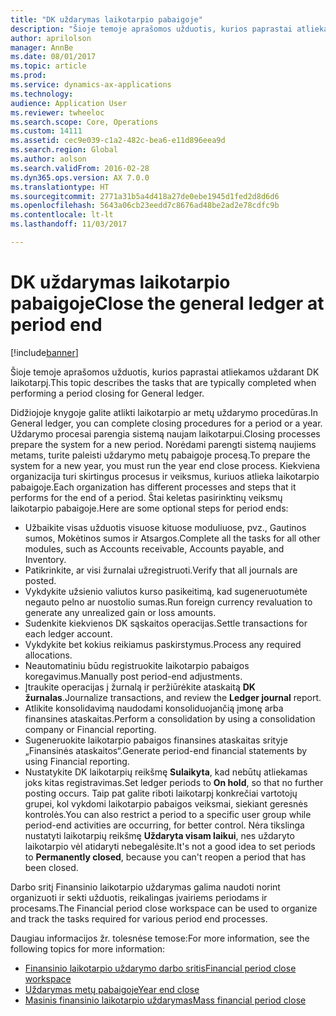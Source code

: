 ```yaml
---
title: "DK uždarymas laikotarpio pabaigoje"
description: "Šioje temoje aprašomos užduotis, kurios paprastai atliekamos uždarant DK laikotarpį."
author: aprilolson
manager: AnnBe
ms.date: 08/01/2017
ms.topic: article
ms.prod: 
ms.service: dynamics-ax-applications
ms.technology: 
audience: Application User
ms.reviewer: twheeloc
ms.search.scope: Core, Operations
ms.custom: 14111
ms.assetid: cec9e039-c1a2-482c-bea6-e11d896eea9d
ms.search.region: Global
ms.author: aolson
ms.search.validFrom: 2016-02-28
ms.dyn365.ops.version: AX 7.0.0
ms.translationtype: HT
ms.sourcegitcommit: 2771a31b5a4d418a27de0ebe1945d1fed2d8d6d6
ms.openlocfilehash: 5643a06cb23eedd7c8676ad48be2ad2e78cdfc9b
ms.contentlocale: lt-lt
ms.lasthandoff: 11/03/2017

---
```


# <a name="close-the-general-ledger-at-period-end"></a><span data-ttu-id="345b0-103">DK uždarymas laikotarpio pabaigoje</span><span class="sxs-lookup"><span data-stu-id="345b0-103">Close the general ledger at period end</span></span>

[!include[banner](../includes/banner.md)]


<span data-ttu-id="345b0-104">Šioje temoje aprašomos užduotis, kurios paprastai atliekamos uždarant DK laikotarpį.</span><span class="sxs-lookup"><span data-stu-id="345b0-104">This topic describes the tasks that are typically completed when performing a period closing for General ledger.</span></span> 

<span data-ttu-id="345b0-105">Didžiojoje knygoje galite atlikti laikotarpio ar metų uždarymo procedūras.</span><span class="sxs-lookup"><span data-stu-id="345b0-105">In General ledger, you can complete closing procedures for a period or a year.</span></span> <span data-ttu-id="345b0-106">Uždarymo procesai parengia sistemą naujam laikotarpui.</span><span class="sxs-lookup"><span data-stu-id="345b0-106">Closing processes prepare the system for a new period.</span></span> <span data-ttu-id="345b0-107">Norėdami parengti sistemą naujiems metams, turite paleisti uždarymo metų pabaigoje procesą.</span><span class="sxs-lookup"><span data-stu-id="345b0-107">To prepare the system for a new year, you must run the year end close process.</span></span> <span data-ttu-id="345b0-108">Kiekviena organizacija turi skirtingus procesus ir veiksmus, kuriuos atlieka laikotarpio pabaigoje.</span><span class="sxs-lookup"><span data-stu-id="345b0-108">Each organization has different processes and steps that it performs for the end of a period.</span></span> <span data-ttu-id="345b0-109">Štai keletas pasirinktinų veiksmų laikotarpio pabaigoje.</span><span class="sxs-lookup"><span data-stu-id="345b0-109">Here are some optional steps for period ends:</span></span>

-   <span data-ttu-id="345b0-110">Užbaikite visas užduotis visuose kituose moduliuose, pvz., Gautinos sumos, Mokėtinos sumos ir Atsargos.</span><span class="sxs-lookup"><span data-stu-id="345b0-110">Complete all the tasks for all other modules, such as Accounts receivable, Accounts payable, and Inventory.</span></span>
-   <span data-ttu-id="345b0-111">Patikrinkite, ar visi žurnalai užregistruoti.</span><span class="sxs-lookup"><span data-stu-id="345b0-111">Verify that all journals are posted.</span></span>
-   <span data-ttu-id="345b0-112">Vykdykite užsienio valiutos kurso pasikeitimą, kad sugeneruotumėte negauto pelno ar nuostolio sumas.</span><span class="sxs-lookup"><span data-stu-id="345b0-112">Run foreign currency revaluation to generate any unrealized gain or loss amounts.</span></span>
-   <span data-ttu-id="345b0-113">Sudenkite kiekvienos DK sąskaitos operacijas.</span><span class="sxs-lookup"><span data-stu-id="345b0-113">Settle transactions for each ledger account.</span></span>
-   <span data-ttu-id="345b0-114">Vykdykite bet kokius reikiamus paskirstymus.</span><span class="sxs-lookup"><span data-stu-id="345b0-114">Process any required allocations.</span></span>
-   <span data-ttu-id="345b0-115">Neautomatiniu būdu registruokite laikotarpio pabaigos koregavimus.</span><span class="sxs-lookup"><span data-stu-id="345b0-115">Manually post period-end adjustments.</span></span>
-   <span data-ttu-id="345b0-116">Įtraukite operacijas į žurnalą ir peržiūrėkite ataskaitą **DK žurnalas**.</span><span class="sxs-lookup"><span data-stu-id="345b0-116">Journalize transactions, and review the **Ledger journal** report.</span></span>
-   <span data-ttu-id="345b0-117">Atlikite konsolidavimą naudodami konsoliduojančią įmonę arba finansines ataskaitas.</span><span class="sxs-lookup"><span data-stu-id="345b0-117">Perform a consolidation by using a consolidation company or Financial reporting.</span></span>
-   <span data-ttu-id="345b0-118">Sugeneruokite laikotarpio pabaigos finansines ataskaitas srityje „Finansinės ataskaitos“.</span><span class="sxs-lookup"><span data-stu-id="345b0-118">Generate period-end financial statements by using Financial reporting.</span></span>
-   <span data-ttu-id="345b0-119">Nustatykite DK laikotarpių reikšmę **Sulaikyta**, kad nebūtų atliekamas joks kitas registravimas.</span><span class="sxs-lookup"><span data-stu-id="345b0-119">Set ledger periods to **On hold**, so that no further posting occurs.</span></span> <span data-ttu-id="345b0-120">Taip pat galite riboti laikotarpį konkrečiai vartotojų grupei, kol vykdomi laikotarpio pabaigos veiksmai, siekiant geresnės kontrolės.</span><span class="sxs-lookup"><span data-stu-id="345b0-120">You can also restrict a period to a specific user group while period-end activities are occurring, for better control.</span></span> <span data-ttu-id="345b0-121">Nėra tikslinga nustatyti laikotarpių reikšmę **Uždaryta visam laikui**, nes uždaryto laikotarpio vėl atidaryti nebegalėsite.</span><span class="sxs-lookup"><span data-stu-id="345b0-121">It's not a good idea to set periods to **Permanently closed**, because you can't reopen a period that has been closed.</span></span>

<span data-ttu-id="345b0-122">Darbo sritį Finansinio laikotarpio uždarymas galima naudoti norint organizuoti ir sekti užduotis, reikalingas įvairiems periodams ir procesams.</span><span class="sxs-lookup"><span data-stu-id="345b0-122">The Financial period close workspace can be used to organize and track the tasks required for various period end processes.</span></span> 


<span data-ttu-id="345b0-123">Daugiau informacijos žr. tolesnėse temose:</span><span class="sxs-lookup"><span data-stu-id="345b0-123">For more information, see the following topics for more information:</span></span>
- [<span data-ttu-id="345b0-124">Finansinio laikotarpio uždarymo darbo sritis</span><span class="sxs-lookup"><span data-stu-id="345b0-124">Financial period close workspace</span></span>](financial-period-close-workspace.md) 
- [<span data-ttu-id="345b0-125">Uždarymas metų pabaigoje</span><span class="sxs-lookup"><span data-stu-id="345b0-125">Year end close</span></span>](Year-end-close.md)  
- [<span data-ttu-id="345b0-126">Masinis finansinio laikotarpio uždarymas</span><span class="sxs-lookup"><span data-stu-id="345b0-126">Mass financial period close</span></span>](tasks/mass-financial-period-close.md)





